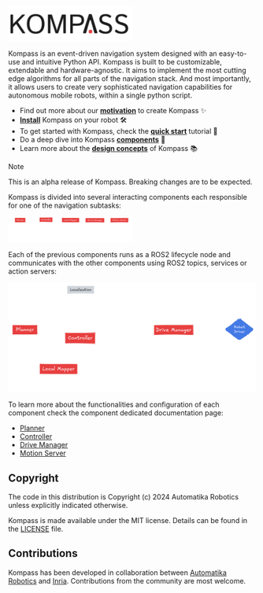 <picture>
  <source media="(prefers-color-scheme: dark)" srcset="docs/_static/Kompass.png">
  <source media="(prefers-color-scheme: light)" srcset="docs/_static/Kompass_dark.png">
  <img alt="Kompass Logo." src="docs/_static/Kompass_dark.png"  width="50%">
</picture>

Kompass is an event-driven navigation system designed with an easy-to-use and intuitive Python API. Kompass is built to be customizable, extendable and hardware-agnostic. It aims to implement the most cutting edge algorithms for all parts of the navigation stack. And most importantly, it allows users to create very sophisticated navigation capabilities for autonomous mobile robots, within a single python script.

- Find out more about our [**motivation**](https://automatika-robotics.github.io/kompass/why.html) to create Kompass ✨
- [**Install**](https://automatika-robotics.github.io/kompass/install.html) Kompass on your robot 🛠️
- To get started with Kompass, check the [**quick start**](https://automatika-robotics.github.io/kompass/quick_start.html) tutorial 🚀
- Do a deep dive into Kompass [**components**](https://automatika-robotics.github.io/kompass/navigation/index.html) 🤖
- Learn more about the [**design concepts**](https://automatika-robotics.github.io/kompass/design/index.html) of Kompass 📚

> [!NOTE]
> This is an alpha release of Kompass. Breaking changes are to be expected.

Kompass is divided into several interacting components each responsible for one of the navigation subtasks:


<picture>
  <source media="(prefers-color-scheme: dark)" srcset="docs/_static/images/diagrams/system_components_dark.png">
  <source media="(prefers-color-scheme: light)" srcset="docs/_static/images/diagrams/system_components_light.png">
  <img alt="Kompass Components Tasks" src="docs/_static/images/diagrams/system_components_dark.png"  width="50%">
</picture>

Each of the previous components runs as a ROS2 lifecycle node and communicates with the other components using ROS2 topics, services or action servers:

<picture>
  <source media="(prefers-color-scheme: dark)" srcset="docs/_static/images/diagrams/system_graph_dark.png">
  <source media="(prefers-color-scheme: light)" srcset="docs/_static/images/diagrams/system_graph_light.png">
  <img alt="System Diagram for Point Navigation" src="docs/_static/images/diagrams/system_graph_dark.png"  width="100%">
</picture>

To learn more about the functionalities and configuration of each component check the component dedicated documentation page:

- [Planner](https://automatika-robotics.github.io/kompass/navigation/path_planning.html)
- [Controller](https://automatika-robotics.github.io/kompass/navigation/control.html)
- [Drive Manager](https://automatika-robotics.github.io/kompass/navigation/driver.html)
- [Motion Server](https://automatika-robotics.github.io/kompass/navigation/motion_server.html)

## Copyright

The code in this distribution is Copyright (c) 2024 Automatika Robotics unless explicitly indicated otherwise.

Kompass is made available under the MIT license. Details can be found in the [LICENSE](LICENSE) file.

## Contributions

Kompass has been developed in collaboration between [Automatika Robotics](https://automatikarobotics.com/) and [Inria](https://inria.fr/). Contributions from the community are most welcome.

